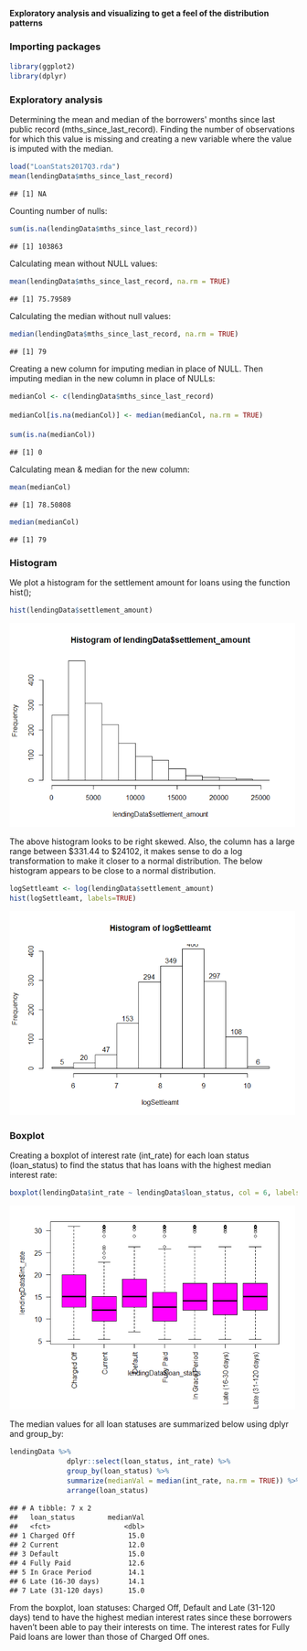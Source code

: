 <b>Exploratory analysis and visualizing to get a feel of the distribution patterns </b>

### Importing packages

``` r
library(ggplot2)
library(dplyr)
```

### Exploratory analysis

Determining the mean and median of the borrowers' months since last public record (mths_since_last_record). Finding the number of observations for which this value is missing and creating a new variable where the value is imputed with the median.

``` r
load("LoanStats2017Q3.rda")
mean(lendingData$mths_since_last_record)
```


    ## [1] NA

Counting number of nulls:

``` r
sum(is.na(lendingData$mths_since_last_record))
```

    ## [1] 103863


Calculating mean without NULL values:
``` r
mean(lendingData$mths_since_last_record, na.rm = TRUE)
```

    ## [1] 75.79589

Calculating the median without null values:
``` r
median(lendingData$mths_since_last_record, na.rm = TRUE)
```

    ## [1] 79

Creating a new column for imputing median in place of NULL. Then imputing median in the new column in place of NULLs:
``` r
medianCol <- c(lendingData$mths_since_last_record)

medianCol[is.na(medianCol)] <- median(medianCol, na.rm = TRUE)

sum(is.na(medianCol))
```

    ## [1] 0


Calculating mean & median for the new column:
``` r
mean(medianCol)
```

    ## [1] 78.50808

``` r
median(medianCol)
```

    ## [1] 79

### Histogram

We plot a histogram for the settlement amount for loans using the function hist();

``` r
hist(lendingData$settlement_amount)
```

<img src="https://github.com/Ak1714/R_square/blob/master/histogram-1.png?raw=true" width="500">

The above histogram looks to be right skewed. Also, the column has a large range between $331.44 to $24102, it makes sense to do a log transformation to make it closer to a normal distribution. The below histogram appears to be close to a normal distribution.

``` r
logSettleamt <- log(lendingData$settlement_amount)
hist(logSettleamt, labels=TRUE)
```
<img src="https://github.com/Ak1714/R_square/blob/master/histogram-2.png?raw=true" width="500">

### Boxplot

Creating a boxplot of interest rate (int_rate) for each loan status (loan_status) to find the status that has loans with the highest median interest rate:

``` r
boxplot(lendingData$int_rate ~ lendingData$loan_status, col = 6, labels = TRUE, las = 2, par(mar=c(8,5,2,2)))
```

<img src="https://github.com/Ak1714/R_square/blob/master/unnamed-chunk-1-1.png?raw=true" width="500">

The median values for all loan statuses are summarized below using dplyr and group_by:
``` r
lendingData %>%
              dplyr::select(loan_status, int_rate) %>%
              group_by(loan_status) %>%
              summarize(medianVal = median(int_rate, na.rm = TRUE)) %>%
              arrange(loan_status)
```

    ## # A tibble: 7 x 2
    ##   loan_status        medianVal
    ##   <fct>                  <dbl>
    ## 1 Charged Off             15.0
    ## 2 Current                 12.0
    ## 3 Default                 15.0
    ## 4 Fully Paid              12.6
    ## 5 In Grace Period         14.1
    ## 6 Late (16-30 days)       14.1
    ## 7 Late (31-120 days)      15.0


From the boxplot, loan statuses: Charged Off, Default and Late (31-120 days) tend to have the highest median interest rates since these borrowers haven’t been able to pay their interests on time. The interest rates for Fully Paid loans are lower than those of Charged Off ones.
